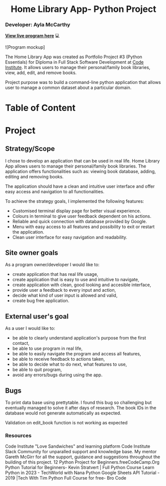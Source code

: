 <h1 align = "center">Home Library App- Python Project </h1>

### Developer: Ayla McCarthy

<b>[View live program here]() </b>  :computer:


![Program mockup]

The Home Library App was created as Portfolio Project #3 (Python Essentials) for Diploma in Full Stack Software Development at [Code Institute](https://www.codeinstitute.net). It allows users to manage their personal/family book libraries, view, add, edit, and remove books.

Project purpose was to build a command-line python application that allows user to manage a common dataset about a particular domain.

# Table of Content


# Project
## Strategy/Scope

I chose to develop an application that can be used in real life. Home Library App allows users to manage their personal/family book libraries. The application offers functionalities such as: viewing book database, adding, editing and removing books.

The application should have a clean and intuitive user interface and offer easy access and navigation to all functionalities.

To achieve the strategy goals, I implemented the following features:

- Customised terminal display page for better visual experience.
- Colours in terminal to give user feedback dependent on his actions.
- Reliable and quick connection with database provided by Google.
- Menu with easy access to all features and possibility to exit or restart the application.
- Clean user interface for easy navigation and readability.

## Site owner goals

As a program owner/developer I would like to:
- create application that has real life usage,
- create application that is easy to use and intuitive to navigate,
- create application with clean, good looking and accesible interface,
- provide user a feedback to every input and action,
- decide what kind of user input is allowed and valid,
- create bug free application.

##  External user's goal

As a user I would like to:
- be able to clearly understand application's purpose from the first contact,
- be able to use program in real life,
- be able to easily navigate the program and access all features,
- be able to receive feedback to actions taken,
- be able to decide what to do next, what features to use,
- be able to quit program,
- avoid any errors/bugs during using the app.


## Bugs
To print data base using prettytable. I found this bug so challenging but eventually managed to solve it after days of research.
The book IDs in the database would not generate automatically as expected.

Validation on edit_book function is not working as expected






### Resources
Code Institute "Love Sandwiches" and learning platform
Code Institute Slack Community for unparalled support and knowledge base.
My mentor Gareth McGirr for all the support, guidance and suggestions throughout the building of this project.
12 Python Project for Beginners.freeCodeCamp.Org
Python Tutorial for Beginners- Kevin Stratvert | Full Python Course 
Learn Python in 2023 - TechWorld with Nana
Python Google Sheets API Tutorial - 2019 |Tech With Tim 
Python Full Course for free- Bro Code

